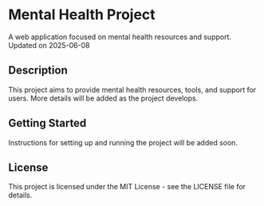 # Mental Health Project

A web application focused on mental health resources and support.
Updated on 2025-06-08


## Description

This project aims to provide mental health resources, tools, and support for users. More details will be added as the project develops.

## Getting Started

Instructions for setting up and running the project will be added soon.

## License

This project is licensed under the MIT License - see the LICENSE file for details.
